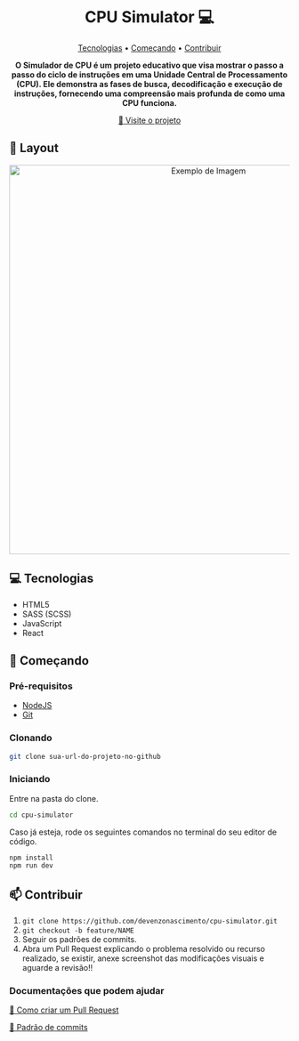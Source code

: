 <h1 align="center" style="font-weight: bold;">CPU Simulator 💻</h1>

<p align="center">
 <a href="#tech">Tecnologias</a> • 
 <a href="#started">Começando</a> • 
 <a href="#contribute">Contribuir</a>
</p>

<p align="center">
    <b>O Simulador de CPU é um projeto educativo que visa mostrar o passo a passo do ciclo de instruções em uma Unidade Central de Processamento (CPU). Ele demonstra as fases de busca, decodificação e execução de instruções, fornecendo uma compreensão mais profunda de como uma CPU funciona.</b>
</p>

<p align="center">
     <a href="https://devenzonascimento.github.io/cpu-simulator/">📱 Visite o projeto</a>
</p>

<h2 id="layout">🎨 Layout</h2>

<p display="flex" align="center">
    <img src="https://github.com/devenzonascimento/cpu-simulator/assets/143226080/be6c2909-c318-454b-8c9f-e121fbde20ff" alt="Exemplo de Imagem" width="700px">
</p>

<h2 id="tech">💻 Tecnologias</h2>

- HTML5
- SASS (SCSS)
- JavaScript
- React

<h2 id="started">🚀 Começando</h2>


<h3>Pré-requisitos</h3>

- [NodeJS](https://nodejs.org/)
- [Git](https://git-scm.com/)


<h3>Clonando</h3>

```bash
git clone sua-url-do-projeto-no-github
```


<h3>Iniciando</h3>

Entre na pasta do clone.

```bash
cd cpu-simulator
```

Caso já esteja, rode os seguintes comandos no terminal do seu editor de código.

```bash
npm install
npm run dev
```


<h2 id="contribute">📫 Contribuir</h2>

1. `git clone https://github.com/devenzonascimento/cpu-simulator.git`
2. `git checkout -b feature/NAME`
3. Seguir os padrões de commits.
4. Abra um Pull Request explicando o problema resolvido ou recurso realizado, se existir, anexe screenshot das modificações visuais e aguarde a revisão!!

<h3>Documentações que podem ajudar</h3>

[📝 Como criar um Pull Request](https://www.atlassian.com/br/git/tutorials/making-a-pull-request)

[💾 Padrão de commits](https://gist.github.com/joshbuchea/6f47e86d2510bce28f8e7f42ae84c716)
